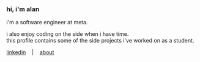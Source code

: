 ### hi, i'm alan

i'm a software engineer at meta. 

i also enjoy coding on the side when i have time.  
this profile contains some of the side projects i've worked on as a student.

[linkedin](https://www.linkedin.com/in/avhagedorn) &nbsp;&nbsp; | &nbsp;&nbsp; [about](https://www.avhagedorn.dev/)

